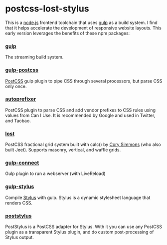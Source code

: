 # postcss-lost-stylus
This is a [node.js](https://nodejs.org/en/) frontend toolchain that uses [gulp](https://www.npmjs.com/package/gulp) as a build system. I find that it helps accelerate the development of responsive website layouts. This early version leverages the benefits of these npm packages:


### [gulp](https://www.npmjs.com/package/gulp)
The streaming build system.

### [gulp-postcss](https://www.npmjs.com/package/gulp-postcss)
[PostCSS](https://www.npmjs.com/package/postcss) gulp plugin to pipe CSS through several processors, but parse CSS only once.

### [autoprefixer](https://www.npmjs.com/package/autoprefixer)
PostCSS plugin to parse CSS and add vendor prefixes to CSS rules using values from Can I Use. It is recommended by Google and used in Twitter, and Taobao.

### [lost](https://www.npmjs.com/package/lost)
PostCSS fractional grid system built with calc() by [Cory Simmons](https://github.com/corysimmons) (who also built Jeet). Supports masonry, vertical, and waffle grids.

### [gulp-connect](https://www.npmjs.com/package/gulp-connect)
Gulp plugin to run a webserver (with LiveReload)

### [gulp-stylus](https://www.npmjs.com/package/gulp-stylus)
Compile [Stylus](http://stylus-lang.com/) with gulp. Stylus is a dynamic stylesheet language that renders CSS.

### [poststylus](https://www.npmjs.com/package/poststylus)
PostStylus is a PostCSS adapter for Stylus. With it you can use any PostCSS plugin as a transparent Stylus plugin, and do custom post-processing of Stylus output.

